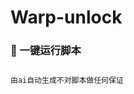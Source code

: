 # Warp-unlock

### 🚀 一键运行脚本
```bash <(wget -qO- https://raw.githubusercontent.com/Geniusmmc/Warp-unlock/main/warp_manager.sh)

由ai自动生成不对脚本做任何保证
